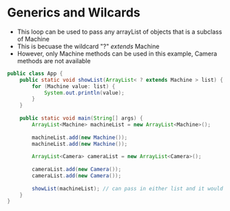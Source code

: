 # Generics and Wilcards
- This loop can be used to pass any arrayList of objects that is a subclass of Machine
- This is becuase the wildcard "?" *extends* Machine
- However, only Machine methods can be used in this example, Camera methods are not available

```java
public class App {	
	public static void showList(ArrayList< ? extends Machine > list) {
		for (Machine value: list) {
			System.out.println(value);
		}
	}
	
	public static void main(String[] args) {
		ArrayList<Machine> machineList = new ArrayList<Machine>();
		
		machineList.add(new Machine());
		machineList.add(new Machine());
		
		ArrayList<Camera> cameraList = new ArrayList<Camera>();
		
		cameraList.add(new Camera());
		cameraList.add(new Camera());
		
		showList(machineList); // can pass in either list and it would work
	}
}
```